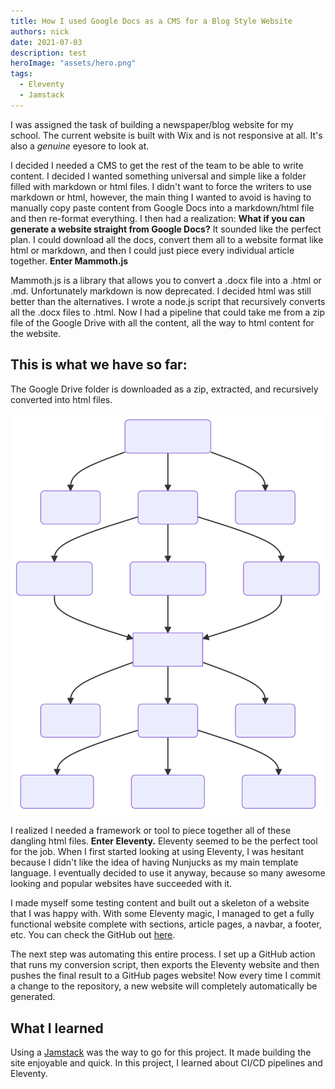 ```yaml
---
title: How I used Google Docs as a CMS for a Blog Style Website
authors: nick
date: 2021-07-03
description: test
heroImage: "assets/hero.png"
tags:
  - Eleventy
  - Jamstack
---
```


I was assigned the task of building a newspaper/blog website for my school. The current website is built with Wix and is not responsive at all. It's also a *genuine* eyesore to look at.

I decided I needed a CMS to get the rest of the team to be able to write content. I decided I wanted something universal and simple like a folder filled with markdown or html files. I didn't want to force the writers to use markdown or html, however, the main thing I wanted to avoid is having to manually copy paste content from Google Docs into a markdown/html file and then re-format everything. I then had a realization: **What if you can generate a website straight from Google Docs?** It sounded like the perfect plan. I could download all the docs, convert them all to a website format like html or markdown, and then I could just piece every individual article together. **Enter Mammoth.js**

Mammoth.js is a library that allows you to convert a .docx file into a .html or .md. Unfortunately markdown is now deprecated. I decided html was still better than the alternatives. I wrote a node.js script that recursively converts all the .docx files to .html. Now I had a pipeline that could take me from a zip file of the Google Drive with all the content, all the way to html content for the website.

## This is what we have so far:

The Google Drive folder is downloaded as a zip, extracted, and recursively converted into html files.

![diagram](assets/diagram.svg)

I realized I needed a framework or tool to piece together all of these dangling html files. **Enter Eleventy.** Eleventy seemed to be the perfect tool for the job. When I first started looking at using Eleventy, I was hesitant because I didn't like the idea of having Nunjucks as my main template language. I eventually decided to use it anyway, because so many awesome looking and popular websites have succeeded with it.

I made myself some testing content and built out a skeleton of a website that I was happy with. With some Eleventy magic, I managed to get a fully functional website complete with sections, article pages, a navbar, a footer, etc. You can check the GitHub out [here](https://github.com/Green-Robot-Dev-Studios/Knightwatch).

The next step was automating this entire process. I set up a GitHub action that runs my conversion script, then exports the Eleventy website and then pushes the final result to a GitHub pages website! Now every time I commit a change to the repository, a new website will completely automatically be generated.

## What I learned

Using a [Jamstack](https://jamstack.org/what-is-jamstack/) was the way to go for this project. It made building the site enjoyable and quick. In this project, I learned about CI/CD pipelines and Eleventy.

